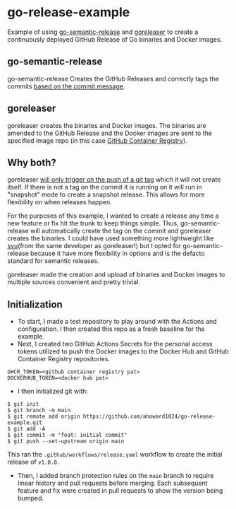 # go-release-example

Example of using [go-semantic-release](https://github.com/go-semantic-release/semantic-release)
and [goreleaser](https://github.com/goreleaser/goreleaser) to create a continuously deployed 
GitHub Release of Go binaries and Docker images.

## go-semantic-release

go-semantic-release Creates the GitHub Releases and correctly tags the commits [based on the commit
message](https://www.conventionalcommits.org/en/v1.0.0/).

## goreleaser

goreleaser creates the binaries and Docker images. The binaries are amended to the GitHub Release
and the Docker images are sent to the specified image repo
(in this case [GitHub Container Registry](https://github.com/features/packages)).

## Why both?

goreleaser
[will only trigger on the push of a git tag](https://goreleaser.com/cookbooks/semantic-release/)
which it will not create itself. If there is not a tag on the commit it is running on
it will run in "snapshot" mode to create a snapshot release. This allows for more flexibility
on when releases happen.

For the purposes of this example, I wanted to create a release any time a new feature or fix hit
the trunk to keep things simple. Thus, go-semantic-release will automatically create the tag on
the commit and goreleaser creates the binaries. I could have used something more lightweight like
[svu](https://github.com/caarlos0/svu)(from the same developer as goreleaser!) but I opted for
go-semantic-release because it have more flexibility in options and is the defacto standard
for semantic releases.

goreleaser made the creation and upload of binaries and Docker images to multiple sources
convenient and pretty trivial.

## Initialization

* To start, I made a test repository to play around with the Actions and configuration. I then
created this repo as a fresh baseline for the example.
* Next, I created two GitHub Actions Secrets for the personal access tokens utilized to push the
Docker images to the Docker Hub and GitHub Container Registry repositories.

```
GHCR_TOKEN=<github container registry pat>
DOCKERHUB_TOKEN=<docker hub pat>
```

* I then initialized git with:
```
$ git init
$ git branch -m main
$ git remote add origin https://github.com/ahoward1024/go-release-example.git
$ git add -A
$ git commit -m "feat: initial commit"
$ git push --set-upstream origin main
```

This ran the `.github/workflows/release.yaml` workflow to create the initial release of `v1.0.0`.

* Then, I added branch protection rules on the `main` branch to require linear history and
pull requests before merging. Each subsequent feature and fix were created in pull requests to
show the version being bumped.
